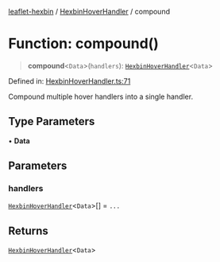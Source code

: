 [leaflet-hexbin](../../../globals.md) / [HexbinHoverHandler](../index.md) / compound

# Function: compound()

> **compound**\<`Data`\>(`handlers`): [`HexbinHoverHandler`](../../../interfaces/HexbinHoverHandler.md)\<`Data`\>

Defined in: [HexbinHoverHandler.ts:71](https://github.com/lsdch/leaflet-hexbin/blob/e2b720325181d81c5f275d3289caeb47e903396b/packages/leaflet-hexbin/src/HexbinHoverHandler.ts#L71)

Compound multiple hover handlers into a single handler.

## Type Parameters

• **Data**

## Parameters

### handlers

[`HexbinHoverHandler`](../../../interfaces/HexbinHoverHandler.md)\<`Data`\>[] = `...`

## Returns

[`HexbinHoverHandler`](../../../interfaces/HexbinHoverHandler.md)\<`Data`\>
